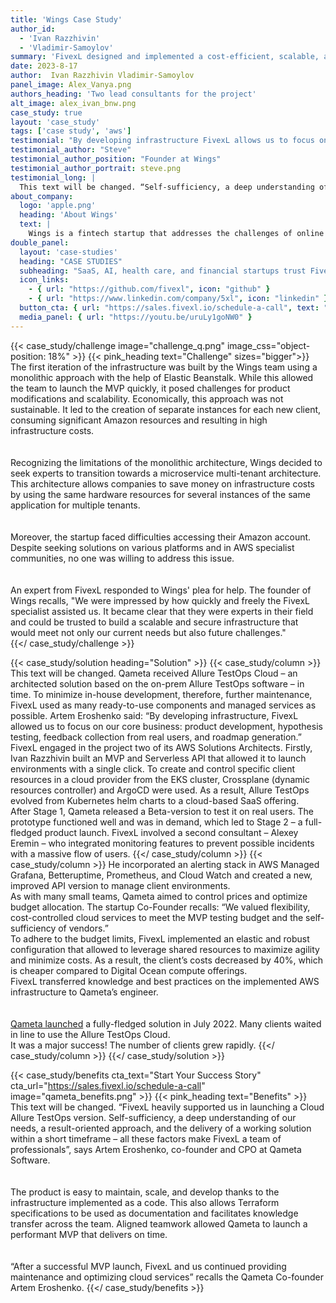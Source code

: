```yaml
---
title: 'Wings Case Study'
author_id:
  - 'Ivan Razzhivin'
  - 'Vladimir-Samoylov'
summary: 'FivexL designed and implemented a cost-efficient, scalable, and secure Cloud-based SaaS.'
date: 2023-8-17
author:  Ivan Razzhivin Vladimir-Samoylov 
panel_image: Alex_Vanya.png
authors_heading: 'Two lead consultants for the project'
alt_image: alex_ivan_bnw.png
case_study: true
layout: 'case_study'
tags: ['case study', 'aws']
testimonial: "By developing infrastructure FivexL allows us to focus on our core business: Product development hypothesis testing and roadmap generation."  
testimonial_author: "Steve"
testimonial_author_position: "Founder at Wings"
testimonial_author_portrait: steve.png
testimonial_long: |
  This text will be changed. “Self-sufficiency, a deep understanding of our needs, a result-oriented approach, and the delivery of a working solution within a short timeframe – all these factors make FivexL a team of professionals.”
about_company:
  logo: 'apple.png'
  heading: 'About Wings'
  text: |
    Wings is a fintech startup that addresses the challenges of online payments. They have developed a smart Expense Management service for corporate clients, enabling the issuance of virtual bank cards. Wings embarked on a journey to launch their MVP (Minimum Viable Product) to validate their unique business proposition. The initial infrastructure in AWS was built in-house by the Wings team. However, as the idea proved its viability, the need for a more robust and scalable infrastructure became evident.
double_panel:
  layout: 'case-studies'
  heading: "CASE STUDIES"
  subheading: "SaaS, AI, health care, and financial startups trust FivexL to build their infrastructure in AWS, empowering their businesses to grow faster. Learn how."
  icon_links:
    - { url: "https://github.com/fivexl", icon: "github" }
    - { url: "https://www.linkedin.com/company/5xl", icon: "linkedin" }
  button_cta: { url: "https://sales.fivexl.io/schedule-a-call", text: "Book a consultation" }
  media_panel: { url: "https://youtu.be/uruLy1goNW0" }
---
```

{{< case_study/challenge  image="challenge_q.png" image_css="object-position: 18%" >}}
{{< pink_heading text="Challenge"  sizes="bigger">}}
The first iteration of the infrastructure was built by the Wings team using a monolithic approach with the help of Elastic Beanstalk. While this allowed the team to launch the MVP quickly, it posed challenges for product modifications and scalability. Economically, this approach was not sustainable. It led to the creation of separate instances for each new client, consuming significant Amazon resources and resulting in high infrastructure costs.<br/> 
<br/>  
Recognizing the limitations of the monolithic architecture, Wings decided to seek experts to transition towards a microservice multi-tenant architecture. This architecture allows companies to save money on infrastructure costs by using the same hardware resources for several instances of the same application for multiple tenants.<br/>
<br/>  
Moreover, the startup faced difficulties accessing their Amazon account. Despite seeking solutions on various platforms and in AWS specialist communities, no one was willing to address this issue.<br/>  
<br/>An expert from FivexL responded to Wings' plea for help. The founder of Wings recalls, "We were impressed by how quickly and freely the FivexL specialist assisted us. It became clear that they were experts in their field and could be trusted to build a scalable and secure infrastructure that would meet not only our current needs but also future challenges."  
{{</ case_study/challenge >}}
 
{{< case_study/solution heading="Solution" >}}
{{< case_study/column >}}
This text will be changed. Qameta received Allure TestOps Cloud – an architected solution based on the on-prem Allure TestOps software – in time. To minimize in-house development, therefore, further maintenance, FivexL used as many ready-to-use components and managed services as possible. Artem Eroshenko said: “By developing infrastructure, FivexL allowed us to focus on our core business: product development, hypothesis testing, feedback collection from real users, and roadmap generation.”  
FivexL engaged in the project two of its AWS Solutions Architects. Firstly, Ivan Razzhivin built an MVP and Serverless API that allowed it to launch environments with a single click. To create and control specific client resources in a cloud provider from the EKS cluster, Crossplane (dynamic resources controller) and ArgoCD were used. As a result, Allure TestOps evolved from Kubernetes helm charts to a cloud-based SaaS offering.   
After Stage 1, Qameta released a Beta-version to test it on real users.
The prototype functioned well and was in demand, which led to Stage 2 – a full-fledged product launch. FivexL involved a second consultant – Alexey Eremin – who integrated monitoring features to prevent possible incidents with a massive flow of users.
{{</ case_study/column >}}
{{< case_study/column >}}
He incorporated an alerting stack in AWS Managed Grafana, Betteruptime, Prometheus, and Cloud Watch and created a new, improved API version to manage client environments.  
As with many small teams, Qameta aimed to control prices and optimize budget allocation. The startup Co-Founder recalls: “We valued flexibility, cost-controlled cloud services to meet the MVP testing budget and the self-sufficiency of vendors.”  
To adhere to the budget limits, FivexL implemented an elastic and robust configuration that allowed to leverage shared resources to maximize agility and minimize costs. As a result, the client’s costs decreased by 40%, which is cheaper compared to Digital Ocean compute offerings.  
FivexL transferred knowledge and best practices on the implemented AWS infrastructure to Qameta’s engineer.<br/> 
<br/>   
[Qameta launched](https://qameta.io/blog/allure-testops-cloud-is-generally-available-to-all-dev-teams/) a fully-fledged solution in July 2022. Many clients waited in line to use the Allure TestOps Cloud.   
It was a major success! The number of clients grew rapidly.
 {{</ case_study/column >}}
{{</ case_study/solution >}} 

{{< case_study/benefits
    cta_text="Start Your Success Story"
    cta_url="https://sales.fivexl.io/schedule-a-call"
    image="qameta_benefits.png"
    >}}
{{< pink_heading text="Benefits" >}}
This text will be changed. “FivexL heavily supported us in launching a Cloud Allure TestOps version. Self-sufficiency, a deep understanding of our needs, a result-oriented approach, and the delivery of a working solution within a short timeframe – all these factors make FivexL a team of professionals”, says Artem Eroshenko, co-founder and CPO at Qameta Software.<br/>
<br/>    
The product is easy to maintain, scale, and develop thanks to the infrastructure implemented as a code. This also allows Terraform specifications to be used as documentation and facilitates knowledge transfer across the team. Aligned teamwork allowed Qameta to launch a performant MVP that delivers on time.<br/>
<br/>  
“After a successful MVP launch, FivexL and us continued providing maintenance and optimizing cloud services” recalls the Qameta Co-founder Artem Eroshenko. 
{{</ case_study/benefits >}}

